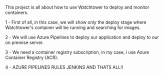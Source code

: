 This project is all about how to use Watchtower to deploy and monitor containers.

1 - First of all, in this case, we will show only the deploy stage where Watchtower's container will be running and searching for images.

2 - We will use Azure Pipelines to deploy our application and deploy to our on premise server.

3 - We need a container registry subscription, in my case, i use Azure Container Registry (ACR).

4 - AZURE PIPELINES RULES JENKINS AND THATS ALL!!


